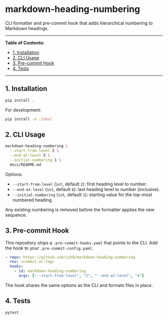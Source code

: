 # markdown-heading-numbering

CLI formatter and pre-commit hook that adds hierarchical numbering to Markdown
headings.

______________________________________________________________________

**Table of Contents:**

<!--TOC-->

- [1. Installation](#1-installation)
- [2. CLI Usage](#2-cli-usage)
- [3. Pre-commit Hook](#3-pre-commit-hook)
- [4. Tests](#4-tests)

<!--TOC-->

______________________________________________________________________

## 1. Installation

```bash
pip install .
```

For development:

```bash
pip install -e .[dev]
```

## 2. CLI Usage

```bash
markdown-heading-numbering \
  --start-from-level 2 \
  --end-at-level 5 \
  --initial-numbering 1 \
  docs/README.md
```

Options:

- `--start-from-level` (`int`, default `2`): first heading level to number.
- `--end-at-level` (`int`, default `6`): last heading level to number
  (inclusive).
- `--initial-numbering` (`int`, default `1`): starting value for the top-most
  numbered heading.

Any existing numbering is removed before the formatter applies the new
sequence.

## 3. Pre-commit Hook

This repository ships a `.pre-commit-hooks.yaml` that points to the CLI. Add
the hook to your `.pre-commit-config.yaml`:

```yaml
- repo: https://github.com/jsh9/markdown-heading-numbering
  rev: <commit-or-tag>
  hooks:
    - id: markdown-heading-numbering
      args: ["--start-from-level", "2", "--end-at-level", "4"]
```

The hook shares the same options as the CLI and formats files in place.

## 4. Tests

```bash
pytest
```
